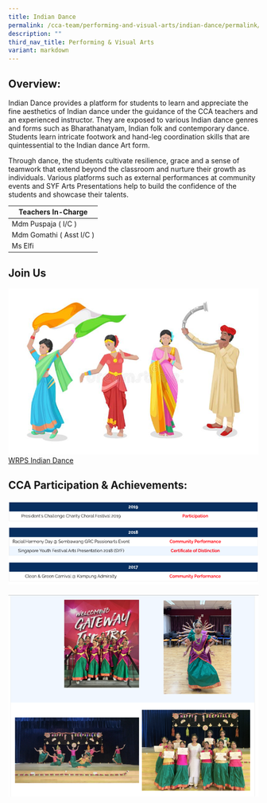 ```yaml
---
title: Indian Dance
permalink: /cca-team/performing-and-visual-arts/indian-dance/permalink/
description: ""
third_nav_title: Performing & Visual Arts
variant: markdown
---
```

Overview:
---------

Indian Dance provides a platform for students to learn and appreciate the fine aesthetics of Indian dance under the guidance of the CCA teachers and an experienced instructor. They are exposed to various Indian dance genres and forms such as Bharathanatyam, Indian folk and contemporary dance. Students learn intricate footwork and hand-leg coordination skills that are quintessential to the Indian dance Art form.

  

Through dance, the students cultivate resilience, grace and a sense of teamwork that extend beyond the classroom and nurture their growth as individuals. Various platforms such as external performances at community events and SYF Arts Presentations help to build the confidence of the students and showcase their talents.



| Teachers In-Charge |
| --- |
| Mdm Puspaja ( I/C ) |
| Mdm Gomathi ( Asst I/C ) |
| Ms Elfi |

Join Us
-------
![](/images/CCA%20Sports/indian-girls-dancer-traditio.jpg)
[WRPS Indian Dance](https://www.youtube.com/watch?v=40-Zmu2Exmc)

CCA Participation & Achievements:
---------------------------------
![](/images/indian1.png)

![](/images/CCA%20Sports/indianpic1.png)